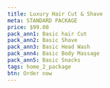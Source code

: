 ```yaml
---
title: Luxury Hair Cut & Shave
meta: STANDARD PACKAGE
price: $99.00
pack_ann1: Basic hair Cut
pack_ann2: Basic Shave
pack_ann3: Basic Head Wash
pack_ann4: Basic Body Massage
pack_ann5: Basic Snacks
tags: home_2_package
btn: Order now
---
```

